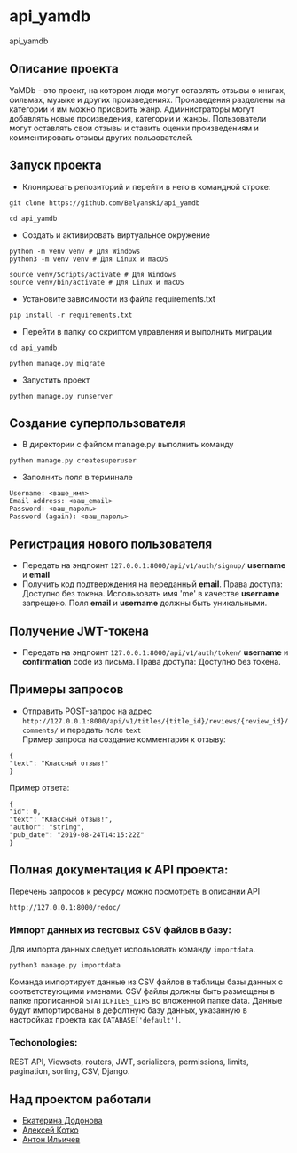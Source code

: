 # api_yamdb
api_yamdb
## Описание проекта
YaMDb - это проект, на котором люди могут оставлять отзывы о книгах, фильмах, музыке и других произведениях.  Произведения разделены на категории и им можно присвоить жанр. Администраторы могут добавлять новые произведения, категории и жанры. Пользователи могут оставлять свои отзывы и ставить оценки произведениям и комментировать отзывы других пользователей.
## Запуск проекта
- Клонировать репозиторий и перейти в него в командной строке:
```
git clone https://github.com/Belyanski/api_yamdb
```
```
cd api_yamdb
```
- Cоздать и активировать виртуальное окружение
```
python -m venv venv # Для Windows
python3 -m venv venv # Для Linux и macOS
```
```
source venv/Scripts/activate # Для Windows
source venv/bin/activate # Для Linux и macOS
```
- Установите зависимости из файла requirements.txt
```
pip install -r requirements.txt
``` 
- Перейти в папку со скриптом управления и выполнить миграции
```
cd api_yamdb
```
```
python manage.py migrate
```

- Запустить проект
```
python manage.py runserver
```
## Создание суперпользователя
- В директории с файлом manage.py выполнить команду
```
python manage.py createsuperuser
```
- Заполнить поля в терминале
```
Username: <ваше_имя>
Email address: <ваш_email>
Password: <ваш_пароль>
Password (again): <ваш_пароль>
```
## Регистрация нового пользователя
- Передать на эндпоинт ```127.0.0.1:8000/api/v1/auth/signup/``` **username** и **email**
- Получить код подтверждения на переданный **email**. Права доступа: Доступно без токена. Использовать имя 'me' в качестве **username** запрещено. Поля **email** и **username** должны быть уникальными. 

## Получение JWT-токена
- Передать на эндпоинт ```127.0.0.1:8000/api/v1/auth/token/``` **username** и **confirmation** code из письма. Права доступа: Доступно без токена.

## Примеры запросов

- Отправить POST-запрос на адрес ```http://127.0.0.1:8000/api/v1/titles/{title_id}/reviews/{review_id}/comments/``` и передать поле ```text``` <br>
Пример запроса на создание комментария к отзыву:
```
{
"text": "Классный отзыв!"
}
```
Пример ответа:
```
{
"id": 0,
"text": "Классный отзыв!",
"author": "string",
"pub_date": "2019-08-24T14:15:22Z"
}
```

## Полная документация к API проекта:

Перечень запросов к ресурсу можно посмотреть в описании API

```
http://127.0.0.1:8000/redoc/
```

### Импорт данных из тестовых CSV файлов в базу:
Для импорта данных следует использовать команду ```importdata```.
```
python3 manage.py importdata
```

Команда импортирует данные из CSV файлов в таблицы базы данных с соответствующими именами.
CSV файлы должны быть размещены в папке  прописанной ```STATICFILES_DIRS``` во вложенной папке data.
Данные будут импортированы в дефолтную базу данных, указанную в настройках проекта как ```DATABASE['default']```.



### Techonologies: 

REST API, Viewsets, routers, JWT, serializers, permissions, limits, pagination, sorting, CSV, Django.

## Над проектом работали
* [Екатерина Додонова](https://github.com/dodonova)</br>
* [Алексей Котко](https://github.com/Zaphod999)</br>
* [Антон Ильичев](https://github.com/Antochino)</br>


